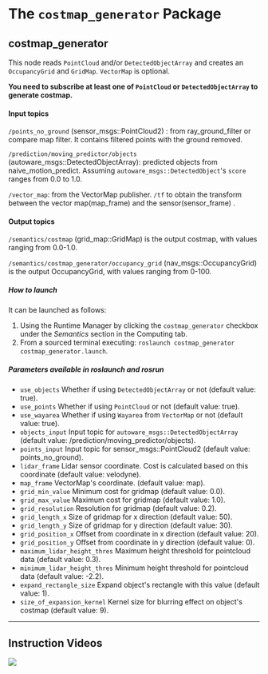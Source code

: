 # The `costmap_generator` Package
## costmap_generator

This node reads `PointCloud` and/or `DetectedObjectArray` and creates an `OccupancyGrid` and `GridMap`. `VectorMap` is optional.

**You need to subscribe at least one of `PointCloud` or `DetectedObjectArray` to generate costmap.**




#### Input topics
`/points_no_ground` (sensor_msgs::PointCloud2) : from ray_ground_filter or compare map filter. It contains filtered points with the ground removed.

`/prediction/moving_predictor/objects` (autoware_msgs::DetectedObjectArray): predicted objects from naive_motion_predict. Assuming `autoware_msgs::DetectedObject`'s `score` ranges from 0.0 to 1.0. 

`/vector_map`: from the VectorMap publisher. `/tf` to obtain the transform between the vector map(map_frame) and the sensor(sensor_frame) .


#### Output topics
`/semantics/costmap` (grid_map::GridMap) is the output costmap, with values ranging from 0.0-1.0.

`/semantics/costmap_generator/occupancy_grid` (nav_msgs::OccupancyGrid) is the output OccupancyGrid, with values ranging from 0-100.

##### How to launch
It can be launched as follows:
 1. Using the Runtime Manager by clicking the `costmap_generator` checkbox under the *Semantics* section in the Computing tab.
 2. From a sourced terminal executing: `roslaunch costmap_generator costmap_generator.launch`.

##### Parameters available in roslaunch and rosrun
* `use_objects` Whether if using `DetectedObjectArray` or not (default value: true).
* `use_points` Whether if using `PointCloud` or not (default value: true).
* `use_wayarea` Whether if using `Wayarea` from `VectorMap` or not (default value: true).
* `objects_input` Input topic for `autoware_msgs::DetectedObjectArray` (default value: /prediction/moving_predictor/objects).
* `points_input` Input topic for sensor_msgs::PointCloud2 (default value: points_no_ground).
* `lidar_frame` Lidar sensor coordinate. Cost is calculated based on this coordinate (default value: velodyne).
* `map_frame` VectorMap's coordinate. (default value: map).
* `grid_min_value` Minimum cost for gridmap (default value: 0.0).
* `grid_max_value` Maximum cost for gridmap (default value: 1.0).
* `grid_resolution` Resolution for gridmap (default value: 0.2).
* `grid_length_x` Size of gridmap for x direction (default value: 50).
* `grid_length_y` Size of gridmap for y direction (default value: 30).
* `grid_position_x` Offset from coordinate in x direction (default value: 20).
* `grid_position_y` Offset from coordinate in y direction (default value:  0).
* `maximum_lidar_height_thres` Maximum height threshold for pointcloud data (default value:  0.3).
* `minimum_lidar_height_thres` Minimum height threshold for pointcloud data (default value:  -2.2).
* `expand_rectangle_size` Expand object's rectangle with this value (default value: 1).
* `size_of_expansion_kernel` Kernel size for blurring effect on object's costmap (default value: 9).

---

## Instruction Videos

[![](https://img.youtube.com/vi/f7kSVJ23Mtw/0.jpg)](https://www.youtube.com/watch?v=f7kSVJ23Mtw)
